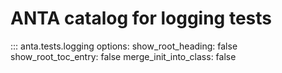 <!--
  ~ Copyright (c) 2023 Arista Networks, Inc.
  ~ Use of this source code is governed by the Apache License 2.0
  ~ that can be found in the LICENSE file.
  -->

# ANTA catalog for logging tests

::: anta.tests.logging
    options:
      show_root_heading: false
      show_root_toc_entry: false
      merge_init_into_class: false

